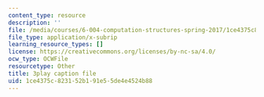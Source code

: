 ```yaml
---
content_type: resource
description: ''
file: /media/courses/6-004-computation-structures-spring-2017/1ce4375c823152b191e55de4e4524b88_m_G3z-C1C2g.vtt
file_type: application/x-subrip
learning_resource_types: []
license: https://creativecommons.org/licenses/by-nc-sa/4.0/
ocw_type: OCWFile
resourcetype: Other
title: 3play caption file
uid: 1ce4375c-8231-52b1-91e5-5de4e4524b88
---
```

